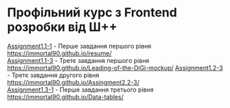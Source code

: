 # Профільний курс з Frontend розробки від Ш++

[Assignment1.1-1](Assignment1.1-1/) - Перше завдання першого рівня https://immortal90.github.io/resume/   
[Assignment1.1-3](Assignment1.1-3/) - Третє завдання першого рівня https://immortal90.github.io/Leading-of-the-DiGi-mockup/
[Assignment1.2-3](Assignment1.2-3/) - Третє завдання другого рівня https://immortal90.github.io/Assingment2.2-3/  
[Assignment1.3-1](Assignment1.3-1/) - Перше завдання третього рівня https://immortal90.github.io/Data-tables/